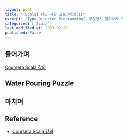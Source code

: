 ```yaml
---
layout: post
title: "[Scala] 타입 지향 프로그래밍(1)"
excerpt: "Type-Directed Programming이 무엇인지 알아보자."
categories: ['Scala']
last_modified_at: 2023-02-28
published: False
---
```


## 들어가며

[Coursera Scala 강의](https://www.coursera.org/learn/scala2-functional-program-design)

## Water Pouring Puzzle



## 마치며


## Reference

- [Coursera Scala 강의](https://www.coursera.org/learn/scala2-functional-program-design)